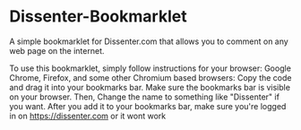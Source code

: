 # Dissenter-Bookmarklet
A simple bookmarklet for Dissenter.com that allows you to comment on any web page on the internet.

To use this bookmarklet, simply follow instructions for your browser:
Google Chrome, Firefox, and some other Chromium based browsers: Copy the code and drag it into your bookmarks bar. 
Make sure the bookmarks bar is visible on your browser. Then, Change the name to something like "Dissenter" if you want. After you add it to your bookmarks bar, make sure you're logged in on https://dissenter.com or it wont work
